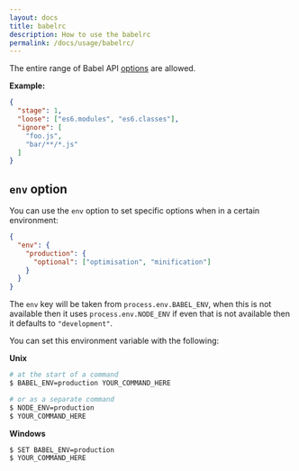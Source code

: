 ```yaml
---
layout: docs
title: babelrc
description: How to use the babelrc
permalink: /docs/usage/babelrc/
---
```


The entire range of Babel API [options](/docs/usage/options) are allowed.

**Example:**

```json
{
  "stage": 1,
  "loose": ["es6.modules", "es6.classes"],
  "ignore": [
    "foo.js",
    "bar/**/*.js"
  ]
}
```

## `env` option

You can use the `env` option to set specific options when in a certain environment:

```json
{
  "env": {
    "production": {
      "optional": ["optimisation", "minification"]
    }
  }
}
```

The `env` key will be taken from `process.env.BABEL_ENV`, when this is not available then it uses
`process.env.NODE_ENV` if even that is not available then it defaults to `"development"`.

You can set this environment variable with the following:

**Unix**

```sh
# at the start of a command
$ BABEL_ENV=production YOUR_COMMAND_HERE

# or as a separate command
$ NODE_ENV=production
$ YOUR_COMMAND_HERE
```

**Windows**

```sh
$ SET BABEL_ENV=production
$ YOUR_COMMAND_HERE
```
